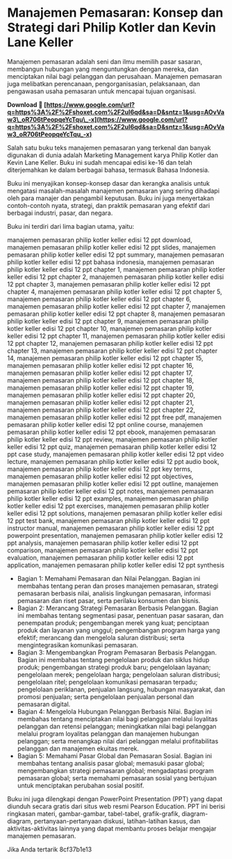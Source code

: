 # Manajemen Pemasaran: Konsep dan Strategi dari Philip Kotler dan Kevin Lane Keller
 
Manajemen pemasaran adalah seni dan ilmu memilih pasar sasaran, membangun hubungan yang menguntungkan dengan mereka, dan menciptakan nilai bagi pelanggan dan perusahaan. Manajemen pemasaran juga melibatkan perencanaan, pengorganisasian, pelaksanaan, dan pengawasan usaha pemasaran untuk mencapai tujuan organisasi.
 
**Download 🔗 [https://www.google.com/url?q=https%3A%2F%2Fshoxet.com%2F2uI6qd&sa=D&sntz=1&usg=AOvVaw3\_oR706tPeopqeYcTqu\_-x](https://www.google.com/url?q=https%3A%2F%2Fshoxet.com%2F2uI6qd&sa=D&sntz=1&usg=AOvVaw3_oR706tPeopqeYcTqu_-x)**


 
Salah satu buku teks manajemen pemasaran yang terkenal dan banyak digunakan di dunia adalah Marketing Management karya Philip Kotler dan Kevin Lane Keller. Buku ini sudah mencapai edisi ke-16 dan telah diterjemahkan ke dalam berbagai bahasa, termasuk Bahasa Indonesia.
 
Buku ini menyajikan konsep-konsep dasar dan kerangka analisis untuk mengatasi masalah-masalah manajemen pemasaran yang sering dihadapi oleh para manajer dan pengambil keputusan. Buku ini juga menyertakan contoh-contoh nyata, strategi, dan praktik pemasaran yang efektif dari berbagai industri, pasar, dan negara.
 
Buku ini terdiri dari lima bagian utama, yaitu:
 
manajemen pemasaran philip kotler keller edisi 12 ppt download,  manajemen pemasaran philip kotler keller edisi 12 ppt slides,  manajemen pemasaran philip kotler keller edisi 12 ppt summary,  manajemen pemasaran philip kotler keller edisi 12 ppt bahasa indonesia,  manajemen pemasaran philip kotler keller edisi 12 ppt chapter 1,  manajemen pemasaran philip kotler keller edisi 12 ppt chapter 2,  manajemen pemasaran philip kotler keller edisi 12 ppt chapter 3,  manajemen pemasaran philip kotler keller edisi 12 ppt chapter 4,  manajemen pemasaran philip kotler keller edisi 12 ppt chapter 5,  manajemen pemasaran philip kotler keller edisi 12 ppt chapter 6,  manajemen pemasaran philip kotler keller edisi 12 ppt chapter 7,  manajemen pemasaran philip kotler keller edisi 12 ppt chapter 8,  manajemen pemasaran philip kotler keller edisi 12 ppt chapter 9,  manajemen pemasaran philip kotler keller edisi 12 ppt chapter 10,  manajemen pemasaran philip kotler keller edisi 12 ppt chapter 11,  manajemen pemasaran philip kotler keller edisi 12 ppt chapter 12,  manajemen pemasaran philip kotler keller edisi 12 ppt chapter 13,  manajemen pemasaran philip kotler keller edisi 12 ppt chapter 14,  manajemen pemasaran philip kotler keller edisi 12 ppt chapter 15,  manajemen pemasaran philip kotler keller edisi 12 ppt chapter 16,  manajemen pemasaran philip kotler keller edisi 12 ppt chapter 17,  manajemen pemasaran philip kotler keller edisi 12 ppt chapter 18,  manajemen pemasaran philip kotler keller edisi 12 ppt chapter 19,  manajemen pemasaran philip kotler keller edisi 12 ppt chapter 20,  manajemen pemasaran philip kotler keller edisi 12 ppt chapter 21,  manajemen pemasaran philip kotler keller edisi 12 ppt chapter 22,  manajemen pemasaran philip kotler keller edisi 12 ppt free pdf,  manajemen pemasaran philip kotler keller edisi 12 ppt online course,  manajemen pemasaran philip kotler keller edisi 12 ppt ebook,  manajemen pemasaran philip kotler keller edisi 12 ppt review,  manajemen pemasaran philip kotler keller edisi 12 ppt quiz,  manajemen pemasaran philip kotler keller edisi 12 ppt case study,  manajemen pemasaran philip kotler keller edisi 12 ppt video lecture,  manajemen pemasaran philip kotler keller edisi 12 ppt audio book,  manajemen pemasaran philip kotler keller edisi 12 ppt key terms,  manajemen pemasaran philip kotler keller edisi 12 ppt objectives,  manajemen pemasaran philip kotler keller edisi 12 ppt outline,  manajemen pemasaran philip kotler keller edisi 12 ppt notes,  manajemen pemasaran philip kotler keller edisi 12 ppt examples,  manajemen pemasaran philip kotler keller edisi 12 ppt exercises,  manajemen pemasaran philip kotler keller edisi 12 ppt solutions,  manajemen pemasaran philip kotler keller edisi 12 ppt test bank,  manajemen pemasaran philip kotler keller edisi 12 ppt instructor manual,  manajemen pemasaran philip kotler keller edisi 12 ppt powerpoint presentation,  manajemen pemasaran philip kotler keller edisi 12 ppt analysis,  manajemen pemasaran philip kotler keller edisi 12 ppt comparison,  manajemen pemasaran philip kotler keller edisi 12 ppt evaluation,  manajemen pemasaran philip kotler keller edisi 12 ppt application,  manajemen pemasaran philip kotler keller edisi 12 ppt synthesis
 
- Bagian 1: Memahami Pemasaran dan Nilai Pelanggan. Bagian ini membahas tentang peran dan proses manajemen pemasaran, strategi pemasaran berbasis nilai, analisis lingkungan pemasaran, informasi pemasaran dan riset pasar, serta perilaku konsumen dan bisnis.
- Bagian 2: Merancang Strategi Pemasaran Berbasis Pelanggan. Bagian ini membahas tentang segmentasi pasar, penentuan pasar sasaran, dan penempatan produk; pengembangan merek yang kuat; penciptaan produk dan layanan yang unggul; pengembangan program harga yang efektif; merancang dan mengelola saluran distribusi; serta mengintegrasikan komunikasi pemasaran.
- Bagian 3: Mengembangkan Program Pemasaran Berbasis Pelanggan. Bagian ini membahas tentang pengelolaan produk dan siklus hidup produk; pengembangan strategi produk baru; pengelolaan layanan; pengelolaan merek; pengelolaan harga; pengelolaan saluran distribusi; pengelolaan ritel; pengelolaan komunikasi pemasaran terpadu; pengelolaan periklanan, penjualan langsung, hubungan masyarakat, dan promosi penjualan; serta pengelolaan penjualan personal dan pemasaran digital.
- Bagian 4: Mengelola Hubungan Pelanggan Berbasis Nilai. Bagian ini membahas tentang menciptakan nilai bagi pelanggan melalui loyalitas pelanggan dan retensi pelanggan; meningkatkan nilai bagi pelanggan melalui program loyalitas pelanggan dan manajemen hubungan pelanggan; serta menangkap nilai dari pelanggan melalui profitabilitas pelanggan dan manajemen ekuitas merek.
- Bagian 5: Memahami Pasar Global dan Pemasaran Sosial. Bagian ini membahas tentang analisis pasar global; memasuki pasar global; mengembangkan strategi pemasaran global; mengadaptasi program pemasaran global; serta memahami pemasaran sosial yang bertujuan untuk menciptakan perubahan sosial positif.

Buku ini juga dilengkapi dengan PowerPoint Presentation (PPT) yang dapat diunduh secara gratis dari situs web resmi Pearson Education. PPT ini berisi ringkasan materi, gambar-gambar, tabel-tabel, grafik-grafik, diagram-diagram, pertanyaan-pertanyaan diskusi, latihan-latihan kasus, dan aktivitas-aktivitas lainnya yang dapat membantu proses belajar mengajar manajemen pemasaran.
 
Jika Anda tertarik
 8cf37b1e13
 
